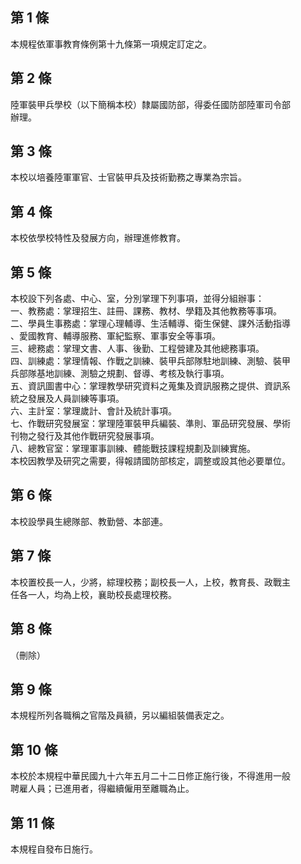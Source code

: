 第 1 條
-------
本規程依軍事教育條例第十九條第一項規定訂定之。

第 2 條
-------
陸軍裝甲兵學校（以下簡稱本校）隸屬國防部，得委任國防部陸軍司令部  
辦理。

第 3 條
-------
本校以培養陸軍軍官、士官裝甲兵及技術勤務之專業為宗旨。

第 4 條
-------
本校依學校特性及發展方向，辦理進修教育。

第 5 條
-------
本校設下列各處、中心、室，分別掌理下列事項，並得分組辦事：  
一、教務處：掌理招生、註冊、課務、教材、學籍及其他教務等事項。  
二、學員生事務處：掌理心理輔導、生活輔導、衛生保健、課外活動指導  
    、愛國教育、輔導服務、軍紀監察、軍事安全等事項。  
三、總務處：掌理文書、人事、後勤、工程營建及其他總務事項。  
四、訓練處：掌理情報、作戰之訓練、裝甲兵部隊駐地訓練、測驗、裝甲  
    兵部隊基地訓練、測驗之規劃、督導、考核及執行事項。  
五、資訊圖書中心：掌理教學研究資料之蒐集及資訊服務之提供、資訊系  
    統之發展及人員訓練等事項。  
六、主計室：掌理歲計、會計及統計事項。  
七、作戰研究發展室：掌理陸軍裝甲兵編裝、準則、軍品研究發展、學術  
    刊物之發行及其他作戰研究發展事項。  
八、總教官室：掌理軍事訓練、體能戰技課程規劃及訓練實施。  
本校因教學及研究之需要，得報請國防部核定，調整或設其他必要單位。

第 6 條
-------
本校設學員生總隊部、教勤營、本部連。

第 7 條
-------
本校置校長一人，少將，綜理校務；副校長一人，上校，教育長、政戰主  
任各一人，均為上校，襄助校長處理校務。

第 8 條
-------
（刪除）

第 9 條
-------
本規程所列各職稱之官階及員額，另以編組裝備表定之。

第 10 條
--------
本校於本規程中華民國九十六年五月二十二日修正施行後，不得進用一般  
聘雇人員；已進用者，得繼續僱用至離職為止。

第 11 條
--------
本規程自發布日施行。

